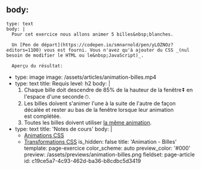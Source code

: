 body:
  -
    type: text
    body: |
      Pour cet exercice nous allons animer 5 billes&nbsp;blanches.
      
      Un [Pen de départ](https://codepen.io/smnarnold/pen/yLOZNOz?editors=1100) vous est fourni. Vous n'avez qu'à ajouter du CSS _(nul besoin de modifier le HTML ou le&nbsp;JavaScript)_.
      
      Aperçu du résultat:
  -
    type: image
    image: /assets/articles/animation-billes.mp4
  -
    type: text
    title: Requis
    level: h2
    body: |
      1. Chaque bille doit descendre de 85% de la hauteur de la fenêtre&thinsp;⏬ en l'espace d'une&nbsp;seconde&thinsp;⏱.
      2. Les billes doivent s'animer l'une à la suite de l'autre de façon décalée et rester au bas de la fenêtre lorsque leur animation est&nbsp;complétée.
      3. Toutes les billes doivent utiliser <u>la même&nbsp;animation</u>.
  -
    type: text
    title: 'Notes de cours'
    body: |
      - [Animations CSS](https://smnarnold.com/cours/css/animation)
      - [Transformations CSS](https://smnarnold.com/cours/css/transformation)
is_hidden: false
title: 'Animation - Billes'
template: page-exercice
color_scheme: auto
preview_color: '#000'
preview: /assets/previews/animation-billes.png
fieldset: page-article
id: c19ce5a7-4c93-462d-ba36-b8cdbc5d3419
